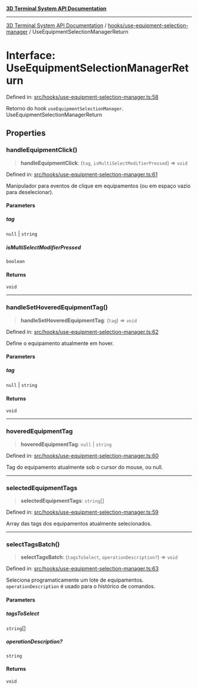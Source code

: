 [**3D Terminal System API Documentation**](../../../README.md)

***

[3D Terminal System API Documentation](../../../README.md) / [hooks/use-equipment-selection-manager](../README.md) / UseEquipmentSelectionManagerReturn

# Interface: UseEquipmentSelectionManagerReturn

Defined in: [src/hooks/use-equipment-selection-manager.ts:58](https://github.com/Dicommunitas/ThreeJS_Terminal_3D/blob/a3c5b1c59fdfa3d9f217f579fadf3e59d797e664/src/hooks/use-equipment-selection-manager.ts#L58)

Retorno do hook `useEquipmentSelectionManager`.
 UseEquipmentSelectionManagerReturn

## Properties

### handleEquipmentClick()

> **handleEquipmentClick**: (`tag`, `isMultiSelectModifierPressed`) => `void`

Defined in: [src/hooks/use-equipment-selection-manager.ts:61](https://github.com/Dicommunitas/ThreeJS_Terminal_3D/blob/a3c5b1c59fdfa3d9f217f579fadf3e59d797e664/src/hooks/use-equipment-selection-manager.ts#L61)

Manipulador para eventos de clique em equipamentos
                                                                                                      (ou em espaço vazio para deselecionar).

#### Parameters

##### tag

`null` | `string`

##### isMultiSelectModifierPressed

`boolean`

#### Returns

`void`

***

### handleSetHoveredEquipmentTag()

> **handleSetHoveredEquipmentTag**: (`tag`) => `void`

Defined in: [src/hooks/use-equipment-selection-manager.ts:62](https://github.com/Dicommunitas/ThreeJS_Terminal_3D/blob/a3c5b1c59fdfa3d9f217f579fadf3e59d797e664/src/hooks/use-equipment-selection-manager.ts#L62)

Define o equipamento atualmente em hover.

#### Parameters

##### tag

`null` | `string`

#### Returns

`void`

***

### hoveredEquipmentTag

> **hoveredEquipmentTag**: `null` \| `string`

Defined in: [src/hooks/use-equipment-selection-manager.ts:60](https://github.com/Dicommunitas/ThreeJS_Terminal_3D/blob/a3c5b1c59fdfa3d9f217f579fadf3e59d797e664/src/hooks/use-equipment-selection-manager.ts#L60)

Tag do equipamento atualmente sob o cursor do mouse, ou null.

***

### selectedEquipmentTags

> **selectedEquipmentTags**: `string`[]

Defined in: [src/hooks/use-equipment-selection-manager.ts:59](https://github.com/Dicommunitas/ThreeJS_Terminal_3D/blob/a3c5b1c59fdfa3d9f217f579fadf3e59d797e664/src/hooks/use-equipment-selection-manager.ts#L59)

Array das tags dos equipamentos atualmente selecionados.

***

### selectTagsBatch()

> **selectTagsBatch**: (`tagsToSelect`, `operationDescription?`) => `void`

Defined in: [src/hooks/use-equipment-selection-manager.ts:63](https://github.com/Dicommunitas/ThreeJS_Terminal_3D/blob/a3c5b1c59fdfa3d9f217f579fadf3e59d797e664/src/hooks/use-equipment-selection-manager.ts#L63)

Seleciona programaticamente um lote de equipamentos.
                                                                                              `operationDescription` é usado para o histórico de comandos.

#### Parameters

##### tagsToSelect

`string`[]

##### operationDescription?

`string`

#### Returns

`void`
